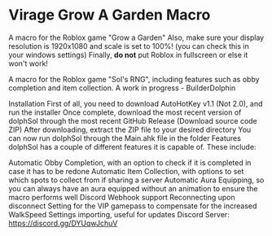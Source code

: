 # Virage Grow A Garden Macro
A macro for the Roblox game "Grow a Garden"
Also, make sure your display resolution is 1920x1080 and  scale is set to 100%! (you can check this in your windows settings) Finally, __do not__ put Roblox in fullscreen or else it won't work!

A macro for the Roblox game "Sol's RNG", including features such as obby completion and item collection. A work in progress - BuilderDolphin

Installation
First of all, you need to download AutoHotKey v1.1 (Not 2.0), and run the installer
Once complete, download the most recent version of dolphSol through the most recent GitHub Release (Download source code ZIP)
After downloading, extract the ZIP file to your desired directory
You can now run dolphSol through the Main.ahk file in the folder
Features
dolphSol has a couple of different features it is capable of. These include:

Automatic Obby Completion, with an option to check if it is completed in case it has to be redone
Automatic Item Collection, with options to set which spots to collect from if sharing a server
Automatic Aura Equipping, so you can always have an aura equipped without an animation to ensure the macro performs well
Discord Webhook support
Reconnecting upon disconnect
Setting for the VIP gamepass to compensate for the increased WalkSpeed
Settings importing, useful for updates
Discord Server: https://discord.gg/DYUqwJchuV
